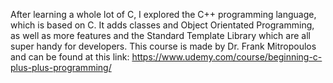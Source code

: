 After learning a whole lot of C, I explored the C++ programming language, which is based on C.
It adds classes and Object Orientated Programming, as well as more features and the Standard Template Library which are all super handy for developers.
This course is made by Dr. Frank Mitropoulos and can be found at this link: https://www.udemy.com/course/beginning-c-plus-plus-programming/

